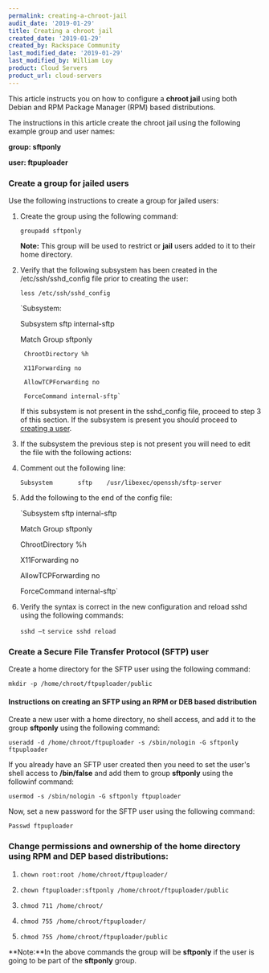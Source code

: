 ```yaml
---
permalink: creating-a-chroot-jail
audit_date: '2019-01-29'
title: Creating a chroot jail
created_date: '2019-01-29'
created_by: Rackspace Community
last_modified_date: '2019-01-29'
last_modified_by: William Loy
product: Cloud Servers
product_url: cloud-servers
---
```


This article instructs you on how to configure a **chroot jail** using both Debian and RPM Package Manager (RPM) based distributions.

The instructions in this article create the chroot jail using the following example group and user names:

  **group: sftponly**

  **user: ftpuploader**


### Create a group for jailed users

Use the following instructions to create a group for jailed users:

1. Create the group using the following command:

   `groupadd sftponly`

   **Note:** This group will be used to restrict or **jail** users added to it to their home directory.

2. Verify that the following subsystem has been created in the /etc/ssh/sshd_config file prior to creating the user:

    `less /etc/ssh/sshd_config`
    
    `Subsystem:
    
    Subsystem     sftp   internal-sftp
     
    Match Group sftponly
    
        ChrootDirectory %h
        
        X11Forwarding no
        
        AllowTCPForwarding no
        
        ForceCommand internal-sftp`


    If this subsystem is not present in the sshd_config file, proceed to step 3 of this section. If the subsystem is present you should proceed to [creating a user](#creating-a-user).

3. If the subsystem the previous step is not present you will need to edit the file with the following actions:

  1. Comment out the following line:

       `Subsystem       sftp    /usr/libexec/openssh/sftp-server`

  2. Add the following to the end of the config file:

      `Subsystem     sftp   internal-sftp
      
       Match Group sftponly
      
        ChrootDirectory %h
       
        X11Forwarding no
       
        AllowTCPForwarding no
       
        ForceCommand internal-sftp`

4. Verify the syntax is correct in the new configuration and reload sshd using the following commands:

   `sshd –t`
   `service sshd reload`

### Create a Secure File Transfer Protocol (SFTP) user

Create a home directory for the SFTP user using the following command:

   `mkdir -p /home/chroot/ftpuploader/public`

#### Instructions on creating an SFTP using an RPM or DEB based distribution

Create a new user with a home directory, no shell access, and add it to the group **sftponly** using the following command:

   `useradd -d /home/chroot/ftpuploader -s /sbin/nologin -G sftponly ftpuploader`

If you already have an SFTP user created then you need to set the user's shell access to **/bin/false** and add them to group **sftponly** using the followinf command:

   `usermod -s /sbin/nologin -G sftponly ftpuploader`

Now, set a new password for the SFTP user using the following command:

   `Passwd ftpuploader`


### Change permissions and ownership of the home directory using RPM and DEP based distributions:


1. `chown root:root /home/chroot/ftpuploader/`

2. `chown ftpuploader:sftponly /home/chroot/ftpuploader/public`

3. `chmod 711 /home/chroot/`

4. `chmod 755 /home/chroot/ftpuploader/`

5. `chmod 755 /home/chroot/ftpuploader/public`

**Note:**In the above commands the group will be **sftponly** if the user is going to be part of the **sftponly** group.
